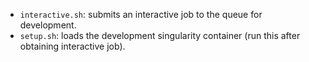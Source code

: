 + `interactive.sh`: submits an interactive job to the queue for development.
+ `setup.sh`: loads the development singularity container (run this after obtaining interactive job).

